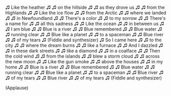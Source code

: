 
♫ Like the heather ♫
♫ on the hillside ♫
♫ as they drove us ♫
♫ from the Highlands ♫
♫ Like the ice flow ♫
♫ from the Arctic ♫
♫ where we landed ♫
♫ in Newfoundland ♫
♫ There&#39;s a color ♫
♫ to my sorrow ♫
♫ There&#39;s a name for ♫
♫ all this sadness ♫
♫ Like the ocean ♫
♫ in between us ♫
♫ I am blue ♫
♫ Blue is a river ♫
♫ Blue remembered ♫
♫ Blue water ♫
♫ running clear ♫
♫ Blue like a planet ♫
♫ to a spaceman ♫
♫ Blue river ♫
♫ of my tears ♫
(Fiddle and synthesizer)
♫ So I came here ♫
♫ to the city ♫
♫ where the dream burns ♫
♫ like a furnace ♫
♫ And I dazzled ♫
♫ in these dark streets ♫
♫ like a diamond ♫
♫ in a coalface ♫
♫ Then the cold wind ♫
♫ from the islands ♫
♫ blew a storm cloud ♫
♫ across the new moon ♫
♫ Like the gun smoke ♫
♫ above the houses ♫
♫ in my home ♫
♫ Blue is a river ♫
♫ Blue remembered ♫
♫ Blue water ♫
♫ running clear ♫
♫ Blue like a planet ♫
♫ to a spaceman ♫
♫ Blue river ♫
♫ of my tears ♫
♫ Blue river ♫
♫ of my tears ♫
(Fiddle and synthesizer)

(Applause)

